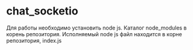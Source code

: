 # chat_socketio
Для работы необходимо установить node js. Каталог node_modules в корень репозитория.
Исполняемый node js файл находится в корне репозитория, index.js
